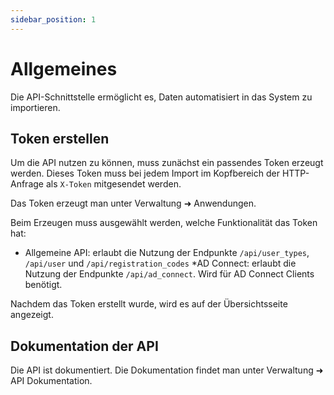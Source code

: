 ```yaml
---
sidebar_position: 1
---
```


# Allgemeines

Die API-Schnittstelle ermöglicht es, Daten automatisiert in das System zu importieren.

## Token erstellen

Um die API nutzen zu können, muss zunächst ein passendes Token erzeugt werden. Dieses Token muss bei jedem Import im
Kopfbereich der HTTP-Anfrage als `X-Token` mitgesendet werden.

Das Token erzeugt man unter Verwaltung ➜ Anwendungen.

Beim Erzeugen muss ausgewählt werden, welche Funktionalität das Token hat:

* Allgemeine API: erlaubt die Nutzung der Endpunkte `/api/user_types`, `/api/user` und `/api/registration_codes`
*AD Connect: erlaubt die Nutzung der Endpunkte `/api/ad_connect`. Wird für AD Connect Clients benötigt.

Nachdem das Token erstellt wurde, wird es auf der Übersichtsseite angezeigt.

## Dokumentation der API

Die API ist dokumentiert. Die Dokumentation findet man unter Verwaltung ➜ API Dokumentation.

